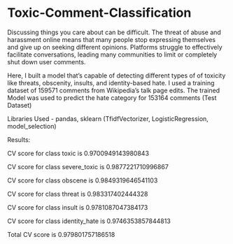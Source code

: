 # Toxic-Comment-Classification


Discussing things you care about can be difficult. The threat of abuse and harassment online means that many people stop expressing themselves and give up on seeking different opinions. Platforms struggle to effectively facilitate conversations, leading many communities to limit or completely shut down user comments.

Here, I built a  model that’s capable of detecting different types of of toxicity like threats, obscenity, insults, and identity-based hate. I used a training dataset of 159571 comments from Wikipedia’s talk page edits. The trained Model was used to predict the hate category for 153164 comments (Test Dataset)

Libraries Used - pandas, sklearn (TfidfVectorizer, LogisticRegression, model_selection)

Results:

CV score for class toxic is 0.9700949143980843

CV score for class severe_toxic is 0.9877221710996867

CV score for class obscene is 0.9849319646541103

CV score for class threat is 0.983317402444328

CV score for class insult is 0.9781087047384173

CV score for class identity_hate is 0.9746353857844813

Total CV score is 0.979801757186518

